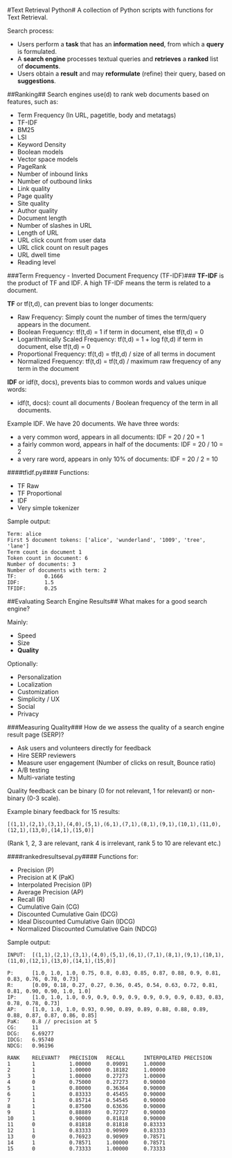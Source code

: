 #Text Retrieval Python#
A collection of Python scripts with functions for Text Retrieval.

Search process:
- Users perform a **task** that has an **information need**, from which a **query** is formulated.
- A **search engine** processes textual queries and **retrieves** a **ranked** list of **documents**.
- Users obtain a **result** and may **reformulate** (refine) their query, based on **suggestions**.

##Ranking##
Search engines use(d) to rank web documents based on features, such as:
- Term Frequency (In URL, pagetitle, body and metatags)
- TF-IDF
- BM25
- LSI
- Keyword Density
- Boolean models
- Vector space models
- PageRank
- Number of inbound links
- Number of outbound links
- Link quality
- Page quality
- Site quality
- Author quality
- Document length
- Number of slashes in URL
- Length of URL
- URL click count from user data
- URL click count on result pages
- URL dwell time
- Reading level

###Term Frequency - Inverted Document Frequency (TF-IDF)###
**TF-IDF** is the product of TF and IDF. A high TF-IDF means the term is related to a document.

**TF** or tf(t,d), can prevent bias to longer documents:
- Raw Frequency: Simply count the number of times the term/query appears in the document.
- Boolean Frequency: tf(t,d) = 1 if term in document, else tf(t,d) = 0
- Logarithmically Scaled Frequency: tf(t,d) = 1 + log f(t,d) if term in document, else tf(t,d) = 0
- Proportional Frequency: tf(t,d) = tf(t,d) / size of all terms in document
- Normalized Frequency: tf(t,d) = tf(t,d) / maximum raw frequency of any term in the document

**IDF** or idf(t, docs), prevents bias to common words and values unique words:
- idf(t, docs): count all documents / Boolean frequency of the term in all documents.

Example IDF. We have 20 documents. We have three words:
- a very common word, appears in all documents: IDF = 20 / 20 = 1
- a fairly common word, appears in half of the documents: IDF = 20 / 10 = 2
- a very rare word, appears in only 10% of documents: IDF = 20 / 2 = 10

####tfidf.py####
Functions:
- TF Raw
- TF Proportional
- IDF
- Very simple tokenizer

Sample output:

	Term: alice
	First 5 document tokens: ['alice', 'wunderland', '1009', 'tree', 'lane']
	Term count in document 1
	Token count in document: 6
	Number of documents: 3
	Number of documents with term: 2
	TF:         0.1666
	IDF:        1.5
	TFIDF:      0.25

##Evaluating Search Engine Results##
What makes for a good search engine? 

Mainly:
- Speed
- Size
- **Quality**

Optionally:
- Personalization
- Localization
- Customization
- Simplicity / UX
- Social
- Privacy

###Measuring Quality###
How de we assess the quality of a search engine result page (SERP)?
- Ask users and volunteers directly for feedback
- Hire SERP reviewers
- Measure user engagement (Number of clicks on result, Bounce ratio)
- A/B testing
- Multi-variate testing

Quality feedback can be binary (0 for not relevant, 1 for relevant) or non-binary (0-3 scale).

Example binary feedback for 15 results:

	[(1,1),(2,1),(3,1),(4,0),(5,1),(6,1),(7,1),(8,1),(9,1),(10,1),(11,0),(12,1),(13,0),(14,1),(15,0)]

(Rank 1, 2, 3 are relevant, rank 4 is irrelevant, rank 5 to 10 are relevant etc.)

####rankedresultseval.py####
Functions for:
- Precision (P)
- Precision at K (PaK)
- Interpolated Precision (IP)
- Average Precision (AP)
- Recall (R)
- Cumulative Gain (CG)
- Discounted Cumulative Gain (DCG)
- Ideal Discounted Cumulative Gain (IDCG)
- Normalized Discounted Cumulative Gain (NDCG)

Sample output:

	INPUT:	[(1,1),(2,1),(3,1),(4,0),(5,1),(6,1),(7,1),(8,1),(9,1),(10,1),(11,0),(12,1),(13,0),(14,1),(15,0)]

	P: 		[1.0, 1.0, 1.0, 0.75, 0.8, 0.83, 0.85, 0.87, 0.88, 0.9, 0.81, 0.83, 0.76, 0.78, 0.73]
	R: 		[0.09, 0.18, 0.27, 0.27, 0.36, 0.45, 0.54, 0.63, 0.72, 0.81, 0.81, 0.90, 0.90, 1.0, 1.0]
	IP: 	[1.0, 1.0, 1.0, 0.9, 0.9, 0.9, 0.9, 0.9, 0.9, 0.9, 0.83, 0.83, 0.78, 0.78, 0.73]
	AP: 	[1.0, 1.0, 1.0, 0.93, 0.90, 0.89, 0.89, 0.88, 0.88, 0.89, 0.88, 0.87, 0.87, 0.86, 0.85]
	PaK: 	0.8 // precision at 5
	CG: 	11
	DCG: 	6.69277
	IDCG: 	6.95740
	NDCG: 	0.96196

	RANK	RELEVANT?	PRECISION	RECALL		INTERPOLATED PRECISION
	1		1			1.00000		0.09091		1.00000
	2		1			1.00000		0.18182		1.00000
	3		1			1.00000		0.27273		1.00000
	4		0			0.75000		0.27273		0.90000
	5		1			0.80000		0.36364		0.90000
	6		1			0.83333		0.45455		0.90000
	7		1			0.85714		0.54545		0.90000
	8		1			0.87500		0.63636		0.90000
	9		1			0.88889		0.72727		0.90000
	10		1			0.90000		0.81818		0.90000
	11		0			0.81818		0.81818		0.83333
	12		1			0.83333		0.90909		0.83333
	13		0			0.76923		0.90909		0.78571
	14		1			0.78571		1.00000		0.78571
	15		0			0.73333		1.00000		0.73333